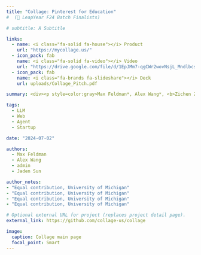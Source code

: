 ```yaml
---
title: "Collage: Pinterest for Education"
#  (🤵 LeapYear F24 Batch Finalists)

# subtitle: A Subtitle

links:
  - name: <i class="fa-solid fa-house"></i> Product
    url: "https://mycollage.us/"
  - icon_pack: fab
    name: <i class="fa-solid fa-video"></i> Video
    url: "https://drive.google.com/file/d/1EpJMm7-qgCWr2wovNsjL_MndlbcsJurq/view?usp=sharing"
  - icon_pack: fab
    name: <i class="fa-brands fa-slideshare"></i> Deck
    url: uploads/Collage_Pitch.pdf

summary: <div><p style=color:gray>Max Feldman*, Alex Wang*, <b>Zichen Zhang</b>*, Jaden Sun*, Kali Francisco, Nate Bennett, Leo Choi, Tanishka Nalawade, Joe Tang, Asher Katz, Eden McCullough, Dasha Skalitzky.<br></p></div>Accessible via your Google Education account, Collage is an AI-powered educational discovery engine that personalizes academic advising and scheduling and connects students with their classes, advisors, and peers. The platform features a personalized, Pinterest-like course catalog tailored to individual academic interests and career goals, an AI advisor to assist with scheduling decisions, and a social networking system for sharing schedules and connecting with peers.

tags:
  - LLM
  - Web
  - Agent
  - Startup

date: "2024-07-02"

authors:
  - Max Feldman
  - Alex Wang
  - admin
  - Jaden Sun

author_notes:
- "Equal contribution, University of Michigan"
- "Equal contribution, University of Michigan"
- "Equal contribution, University of Michigan"
- "Equal contribution, University of Michigan"

# Optional external URL for project (replaces project detail page).
external_link: https://github.com/collage-us/collage

image:
  caption: Collage main page
  focal_point: Smart
---
```

